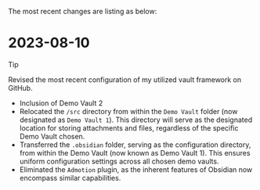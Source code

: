 The most recent changes are listing as below:

# 2023-08-10
>[!tip]
Revised the most recent configuration of my utilized vault framework on GitHub.

- Inclusion of Demo Vault 2
- Relocated the `/src` directory from within the `Demo Vault` folder (now designated as `Demo Vault 1`). This directory will serve as the designated location for storing attachments and files, regardless of the specific Demo Vault chosen.
- Transferred the `.obsidian` folder, serving as the configuration directory, from within the Demo Vault (now known as Demo Vault 1). This ensures uniform configuration settings across all chosen demo vaults.
- Eliminated the `Admotion` plugin, as the inherent features of Obsidian now encompass similar capabilities.